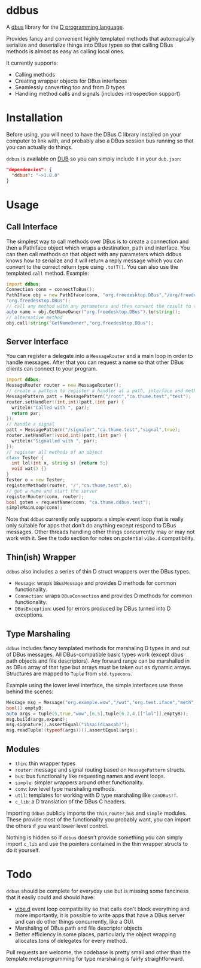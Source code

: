 # ddbus

A [dbus](http://www.freedesktop.org/wiki/Software/dbus/) library for the [D programming language](http://dlang.org).

Provides fancy and convenient highly templated methods that automagically serialize and deserialize things into DBus types so that calling DBus methods is almost as easy as calling local ones.

It currently supports:

- Calling methods
- Creating wrapper objects for DBus interfaces
- Seamlessly converting too and from D types
- Handling method calls and signals (includes introspection support)

# Installation

Before using, you will need to have the DBus C library installed on your computer to link with, and probably also a DBus session bus running so that you can actually do things.

`ddbus` is available on [DUB](http://code.dlang.org/packages/ddbus) so you can simply include it in your `dub.json`:
```json
"dependencies": {
  "ddbus": "~>1.0.0"
}
```

# Usage

## Call Interface

The simplest way to call methods over DBus is to create a connection and then a PathIface object
which wraps a destination, path and interface. You can then call methods on that object with any
parameters which ddbus knows how to serialize and it will return a reply message which you can convert
to the correct return type using `.to!T()`. You can also use the templated `call` method. Example:

```d
import ddbus;
Connection conn = connectToBus();
PathIface obj = new PathIface(conn, "org.freedesktop.DBus","/org/freedesktop/DBus",
"org.freedesktop.DBus");
// call any method with any parameters and then convert the result to the right type.
auto name = obj.GetNameOwner("org.freedesktop.DBus").to!string();
// alternative method
obj.call!string("GetNameOwner","org.freedesktop.DBus");
```

## Server Interface

You can register a delegate into a `MessageRouter` and a main loop in order to handle messages.
After that you can request a name so that other DBus clients can connect to your program.

```d
import ddbus;
MessageRouter router = new MessageRouter();
// create a pattern to register a handler at a path, interface and method
MessagePattern patt = MessagePattern("/root","ca.thume.test","test");
router.setHandler!(int,int)(patt,(int par) {
  writeln("Called with ", par);
  return par;
});
// handle a signal
patt = MessagePattern("/signaler","ca.thume.test","signal",true);
router.setHandler!(void,int)(patt,(int par) {
  writeln("Signalled with ", par);
});
// register all methods of an object
class Tester {
  int lol(int x, string s) {return 5;}
  void wat() {}
}
Tester o = new Tester;
registerMethods(router, "/","ca.thume.test",o);
// get a name and start the server
registerRouter(conn, router);
bool gotem = requestName(conn, "ca.thume.ddbus.test");
simpleMainLoop(conn);
```

Note that `ddbus` currently only supports a simple event loop that is really only suitable for apps that don't do
anything except respond to DBus messages. Other threads handling other things concurrently may or may not work with it. See the todo section for notes on potential `vibe.d` compatibility.

## Thin(ish) Wrapper

`ddbus` also includes a series of thin D struct wrappers over the DBus types.
- `Message`: wraps `DBusMessage` and provides D methods for common functionality.
- `Connection`: wraps `DBusConnection` and provides D methods for common functionality.
- `DBusException`: used for errors produced by DBus turned into D exceptions.

## Type Marshaling

`ddbus` includes fancy templated methods for marshaling D types in and out of DBus messages.
All DBus-compatible basic types work (except dbus path objects and file descriptors).
Any forward range can be marshalled in as DBus array of that type but arrays must be taken out as dynamic arrays.
Structures are mapped to `Tuple` from `std.typecons`.

Example using the lower level interface, the simple interfaces use these behind the scenes:
```d
Message msg = Message("org.example.wow","/wut","org.test.iface","meth");
bool[] emptyB;
auto args = tuple(5,true,"wow",[6,5],tuple(6.2,4,[["lol"]],emptyB));
msg.build(args.expand);
msg.signature().assertEqual("ibsai(diaasab)");
msg.readTuple!(typeof(args))().assertEqual(args);
```

## Modules

- `thin`: thin wrapper types
- `router`: message and signal routing based on `MessagePattern` structs.
- `bus`: bus functionality like requesting names and event loops.
- `simple`: simpler wrappers around other functionality.
- `conv`: low level type marshaling methods.
- `util`: templates for working with D type marshaling like `canDBus!T`.
- `c_lib`: a D translation of the DBus C headers.

Importing `ddbus` publicly imports the `thin`,`router`,`bus` and `simple` modules.
These provide most of the functionality you probably want,
you can import the others if you want lower level control.

Nothing is hidden so if `ddbus` doesn't provide something you can simply import `c_lib` and use the pointers
contained in the thin wrapper structs to do it yourself.

# Todo

`ddbus` should be complete for everyday use but is missing some fanciness that it easily could and should have:

- [vibe.d](http://vibed.org/) event loop compatibility so that calls don't block everything and more importantly, it is possible to write apps that have a DBus server and can do other things concurrently, like a GUI.
- Marshaling of DBus path and file descriptor objects
- Better efficiency in some places, particularly the object wrapping allocates tons of delegates for every method.

Pull requests are welcome, the codebase is pretty small and other than the template metaprogramming for type marshaling is fairly straightforward.
